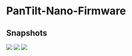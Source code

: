 # PanTilt-Nano-Firmware


## Snapshots
<img src="https://raw.githubusercontent.com/c-devine/PanTilt-Nano-Firmware/snapshots/assets/img/nano.png?raw=true">
<img src="https://raw.githubusercontent.com/c-devine/PanTilt-Nano-Firmware/snapshots/assets/img/harness.png?raw=true">
<img src="https://raw.githubusercontent.com/c-devine/PanTilt-Nano-Firmware/snapshots/assets/img/case.png?raw=true">

